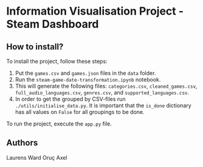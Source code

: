 # Information Visualisation Project - Steam Dashboard

## How to install?
To install the project, follow these steps:

1. Put the `games.csv` and `games.json` files in the `data` folder.
2. Run the `steam-game-date-transformation.ipynb` notebook.
3. This will generate the following files: `categories.csv`, `cleaned_games.csv`, `full_audio_languages.csv`, `genres.csv`, and `supported_languages.csv`.
4. In order to get the grouped by CSV-files run `./utils/initialise_data.py`. It is important that the `is_done` dictionary has all values on `False` for all groupings to be done.

To run the project, execute the `app.py` file.

## Authors
Laurens
Ward
Oruç
Axel